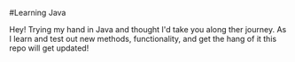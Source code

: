 #Learning Java

Hey! Trying my hand in Java and thought I'd take you along ther journey. 
As I learn and test out new methods, functionality, and get the hang of it this repo
will get updated!
